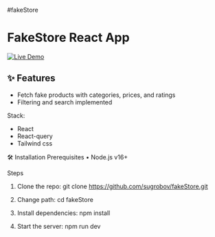 #fakeStore

   # FakeStore React App
   [![Live Demo](https://img.shields.io/badge/demo-live-green?style=for-the-badge)](https://f1sr25.netlify.app/)

## ✨ Features
- Fetch fake products with categories, prices, and ratings
- Filtering and search implemented

Stack:
- React
- React-query
- Tailwind css

🛠 Installation
Prerequisites
•	Node.js v16+

Steps
1.	Clone the repo:
git clone https://github.com/sugrobov/fakeStore.git

2. Change path:
cd fakeStore

3.	Install dependencies:
npm install

4.	Start the server:
npm run dev



